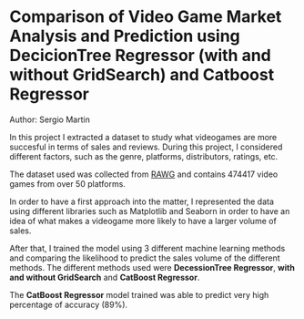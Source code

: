 # Comparison of Video Game Market Analysis and Prediction using DecicionTree Regressor (with and without GridSearch) and Catboost Regressor
 Author: Sergio Martin

In this project I extracted a dataset to study what videogames are more succesful in terms of sales and reviews. During this project, I considered different factors, such as the genre, platforms, distributors, ratings, etc.

The dataset used was collected from [RAWG](https://www.kaggle.com/datasets/jummyegg/rawg-game-dataset) and contains 474417 video games from over 50 platforms.

In order to have a first approach into the matter, I represented the data using different libraries such as Matplotlib and Seaborn in order to have an idea of what makes a videogame more likely to have a larger volume of sales.

After that, I trained the model using 3 different machine learning methods and comparing the likelihood to predict the sales volume of the different methods. The different methods used were **DecessionTree Regressor**, **with and without GridSearch** and **CatBoost Regressor**.

The **CatBoost Regressor** model trained was able to predict very high percentage of accuracy (89%).